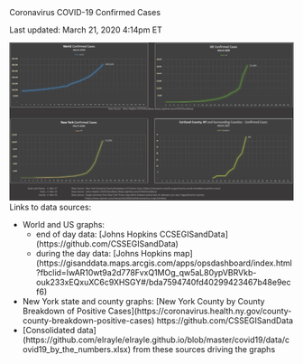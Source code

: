 <div id="page_title">Coronavirus COVID-19 Confirmed Cases</div>
<div id="covid19_graph">
    <p class="last_updated">Last updated: March 21, 2020  4:14pm ET</p>
    <img src="graphs/2020-03-21_world-us-ny-cortland_confirmed_cases_graphs.png" alt="Graphs for World, US, NY, and Cortland County and surrounding counties" />
</div>

<div class="data_sources">
Links to data sources:
<ul>
  <li>World and US graphs: 
    <ul>
      <li>end of day data: [Johns Hopkins CCSEGISandData](https://github.com/CSSEGISandData)</li>
      <li>during the day data: [Johns Hopkins map](https://gisanddata.maps.arcgis.com/apps/opsdashboard/index.html?fbclid=IwAR10wt9a2d778FvxQ1MOg_qw5aL80ypVBRVkb-ouk233xEQxuXC6c9XHSGY#/bda7594740fd40299423467b48e9ecf6)</li>
    </ul></li> 
  <li>New York state and county graphs: [New York County by County Breakdown of Positive Cases](https://coronavirus.health.ny.gov/county-county-breakdown-positive-cases)
 https://github.com/CSSEGISandData</li>
  <li>[Consolidated data](https://github.com/elrayle/elrayle.github.io/blob/master/covid19/data/covid19_by_the_numbers.xlsx) from these sources driving the graphs</li>
</ul>
</div>

